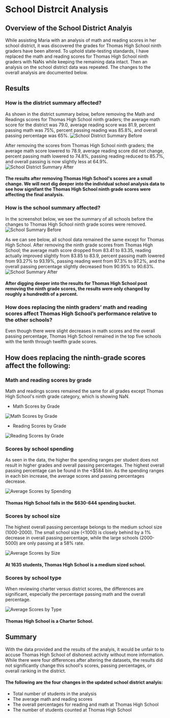 # School Distrcit Analysis
## Overview of the School District Analyis
While assisting Maria with an analysis of math and reading scores in her school district, it was discovered the grades for Thomas High School ninth graders have been altered. To uphold state-testing standards, I have replaced the math and reading scores for Thomas High School ninth graders with NaNs while keeping the remaining data intact. Then an analysis on the school district data was repeated. The changes to the overall analysis are documented below.

## Results
### How is the district summary affected?
As shown in the district summary below, before removing the Math and Readings scores for Thomas High School ninth graders; the average math score for the district was 79.0, average reading score was 81.9, percent passing math was 75%, percent passing reading was 85.8%, and overall passing percentage was 65%.
![School District Summary Before](https://github.com/jstearns1988/School_District_Analysis/blob/main/School%20District%20Summary%20Before.png)

After removing the scores from Thomas High School ninth graders; the average math score lowered to 78.9, average reading score did not change, percent passing math lowered to 74.8%, passing reading reduced to 85.7%, and overall passing is now slightly less at 64.9%.
![School District Summary After](https://github.com/jstearns1988/School_District_Analysis/blob/main/School%20District%20Summary%20After.png)

#### The results after removing Thomas High School's scores are a small change. We will next dig deeper into the individual school analysis data to see how signifant the Thomas High School ninth grade scores were affecting the final analysis.

### How is the school summary affected?
In the screenshot below, we see the summary of all schools before the changes to Thomas High School ninth grade scores were removed.
![School Summary Before](https://github.com/jstearns1988/School_District_Analysis/blob/main/School%20Summary%20Before.png)

As we can see below, all school data remained the same except for Thomas High School. After removing the ninth grade scores from Thomas High School; the average math score dropped from 83.41 to 83.35, reading actually improved slightly from 83.85 to 83.9, percent passing math lowered from 93.27% to 93.19%, passing reading went from 97.3% to 97.2%, and the overall passing percentage slightly decreased from 90.95% to 90.63%.
![School Summary After](https://github.com/jstearns1988/School_District_Analysis/blob/main/School%20Summary%20After.png)

#### After digging deeper into the results for Thomas High School post removing the ninth grade scores, the results were only changed by roughly a hundredth of a percent.


### How does replacing the ninth graders’ math and reading scores affect Thomas High School’s performance relative to the other schools?
Even though there were slight decreases in math scores and the overall passing percentage, Thomas High School remained in the top five schools with the tenth through twelfth grade scores.

## How does replacing the ninth-grade scores affect the following:
### Math and reading scores by grade
Math and readings scores remained the same for all grades except Thomas High School's ninth grade category, which is showing NaN.
 - Math Scores by Grade
 
 ![Math Scores by Grade](https://github.com/jstearns1988/School_District_Analysis/blob/main/Math%20Scores%20by%20Grade.png)

 - Reading Scores by Grade

![Reading Scores by Grade](https://github.com/jstearns1988/School_District_Analysis/blob/main/Reading%20Scores%20by%20Grade.png)

### Scores by school spending
As seen in the data, the higher the spending ranges per student does not result in higher grades and overall passing percentages. The highest overall passing percentage can be found in the <$584 bin. As the spending ranges in each bin increase, the average scores and passing percentages decrease.

![Average Scores by Spending](https://github.com/jstearns1988/School_District_Analysis/blob/main/Average%20Scores%20by%20Spending.png)

#### Thomas High School falls in the $630-644 spending bucket.

### Scores by school size
The highest overall passing percentage belongs to the medium school size (1000-2000). The small school size (<1000) is closely behind by a 1% decrease in overall passing percentage, while the large schools (2000-5000) are only passing at a 58% rate.

![Average Scores by Size](https://github.com/jstearns1988/School_District_Analysis/blob/main/Average%20Scores%20by%20Size.png)

#### At 1635 students, Thomas High School is a medium sized school.

### Scores by school type
When reviewing charter versus district scores, the differences are significant, especially the percentage passing math and the overall percentage.

![Average Scores by Type](https://github.com/jstearns1988/School_District_Analysis/blob/main/Average%20Scores%20by%20Type.png)

#### Thomas High School is a Charter School.

## Summary
With the data provided and the results of the analyis, it would be unfair to to accuse Thomas High School of dishonest activity without more information. While there were four differences after altering the datasets, the results did not significantly change this school's scores, passing percentages, or overall ranking in the district.
#### The following are the four changes in the updated school district analyis:
  - Total number of students in the analysis
  - The average math and reading scores
  - The overall percentages for reading and math at Thomas High School
  - The number of students counted at Thomas High School
